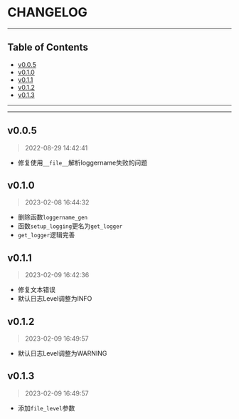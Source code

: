# CHANGELOG

<!-- File: CHANGELOG.md -->
<!-- Author: YJ -->
<!-- Email: yj1516268@outlook.com -->
<!-- Created Time: 2022-08-29 14:33:35 -->

---

## Table of Contents

<!-- vim-markdown-toc GFM -->

* [v0.0.5](#v005)
* [v0.1.0](#v010)
* [v0.1.1](#v011)
* [v0.1.2](#v012)
* [v0.1.3](#v013)

<!-- vim-markdown-toc -->

---

<!-- Object info -->

---

## v0.0.5

> 2022-08-29 14:42:41

- 修复使用`__file__`解析loggername失败的问题

## v0.1.0

> 2023-02-08 16:44:32

- 删除函数`loggername_gen`
- 函数`setup_logging`更名为`get_logger`
- `get_logger`逻辑完善

## v0.1.1

> 2023-02-09 16:42:36

- 修复文本错误
- 默认日志Level调整为INFO

## v0.1.2

> 2023-02-09 16:49:57

- 默认日志Level调整为WARNING


## v0.1.3

> 2023-02-09 16:49:57

- 添加`file_level`参数
